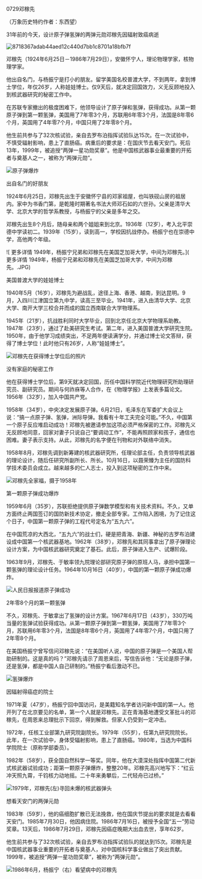 0729邓稼先

（万象历史特约作者：东西望）

31年前的今天，设计原子弹氢弹的两弹元勋邓稼先因辐射致癌病逝

![8718367adab44aed12c440d7bb1c8701a18bfb7f](8718367adab44aed12c440d7bb1c8701a18bfb7f.jpg)

邓稼先（1924年6月25日－1986年7月29日），安徽怀宁人，理论物理学家，核物理学家。

他出自名门，与杨振宁是打小的朋友。留学美国名校普渡大学，不到两年，拿到博士学位，年仅26岁，人称娃娃博士。仅9天后，就决定回国效力，义无反顾地投入到核武器研究的秘密工作中。

在苏联专家撤出的极度困难下，他领导设计了原子弹和氢弹，获得成功。从第一颗原子弹到第一颗氢弹，美国用了7年零3个月，苏联用6年零3个月，法国是8年零6个月，英国用了4年零7个月，中国只用了2年零8个月。

他生前共参与了32次核试验，亲自去罗布泊指挥试验队达15次。在一次试验中，不慎受辐射影响，患上了直肠癌。病重后的要求是：在国庆节去看天安门。死后13年，1999年，被追授“两弹一星功勋奖章”。他是中国核武器事业最重要的开拓者与奠基人之一，被称为“两弹元勋”。

![原子弹爆炸](原子弹爆炸.jpg)

出自名门的好朋友

1924年6月25日，邓稼先出生于安徽怀宁县的邓家祖屋，也叫铁砚山房的祖居内。家中为书香门第，是乾隆时期著名书法大师邓石如的六世孙。父亲是清华大学、北京大学的哲学系教授，与杨振宁的父亲是多年之交。

邓稼先出生8个月后，随母亲和两个姐姐来到北京。1936年（12岁），考入北平崇德中学读初二。1939年（15岁），读到高一，学校因抗战停办。杨振宁也在崇德中学，高他两个年级。

![      更多详情 1949年，杨振宁兄弟和邓稼先在美国芝加哥大学，中间为邓稼先。](      更多详情 1949年，杨振宁兄弟和邓稼先在美国芝加哥大学，中间为邓稼先。.JPG)

美国普渡大学的娃娃博士

1940年5月（16岁），邓稼先为避战乱，途径上海、香港、越南，到达昆明。9月，入四川江津国立第九中学，读高三至毕业。1941年，进入由清华大学、北京大学、南开大学三校合并而成的国立西南联合大学物理系。

1945年（21岁），抗战胜利同时大学毕业，回到北京任北京大学物理系助教。1947年（23岁），通过了赴美研究生考试。第二年，进入美国普渡大学研究生院。1950年，由于他学习成绩突出，不足两年便读满学分，并通过博士论文答辩，获得了博士学位！此时他只有26岁，人称“娃娃博士”。

![邓稼先在获得博士学位后的照片](邓稼先在获得博士学位后的照片.jpg)

没有家庭的秘密工作

他在获得博士学位后，第9天就决定回国，历任中国科学院近代物理研究所助理研究员、副研究员。期间与何祚庥等人合作，在《物理学报》上发表多篇论文。1956年（32岁），加入中国共产党。

1958年（34岁），中央决定发展原子弹。6月21日，毛泽东在军委扩大会议上说：“搞一点原子弹、氢弹，洲际导弹。我看有十年工夫完全可能。”不久，中国第一个原子反应堆启动成功！邓稼先被邀请参加这项必须严格保密的工作。邓稼先义无反顾地同意，回家对妻子只说自己“要调动工作”，不能再照顾家和孩子，通信也困难。妻子表示支持。从此，邓稼先的名字便在刊物和对外联络中消失。

1958年8月，邓稼先调到新筹建的核武器研究所，任理论部主任，负责领导核武器的理论设计，随后任研究所副所长、所长。10月16日，以聂荣臻为主任的国防科学技术委员会成立。越来越多的仁人志士，投入到这项秘密的工作中来。

![邓稼先全家福，摄于1958年](邓稼先全家福，摄于1958年.jpg)

第一颗原子弹成功爆炸

1959年6月（35岁），苏联拒绝提供原子弹数学模型和有关技术资料。不久，又单方面终止两国签订的国防新技术协定，撤走全部专家。工作陷入困境，为了记住这个日子，中国第一颗原子弹的工程代号定名为“五九六”。

在中国荒凉的大西北，“五九六”的战士们，硬是把青海、新疆、神秘的古罗布泊建设成中国第一个核武器基地。1962年（38岁），邓稼先和其同事拿出了原子弹理论设计方案，为中国核武器研究奠定了基石。此后，原子弹进入生产、试爆阶段。

1963年9月，邓稼先、于敏率领九院理论部研究原子弹的原班人马，承担中国第一颗氢弹的理论设计任务。1964年10月16日（40岁），中国的第一颗原子弹成功爆炸。

![人民日报报道原子弹成功](人民日报报道原子弹成功.jpg)

2年零8个月的第一颗氢弹

不久，邓稼先、于敏拿出了氢弹的设计方案。1967年6月17日（43岁），330万吨当量的氢弹试验获得成功。从第一颗原子弹到第一颗氢弹，美国用了7年零3个月，苏联用6年零3个月，法国是8年零6个月，英国用了4年零7个月，中国只用了2年零8个月。

在美国杨振宁曾写信问邓稼先说：“在美国听人说，中国的原子弹是一个美国人帮助研制的。这是真的吗？”邓稼先请示了周恩来后，写信告诉他：“无论是原子弹，还是氢弹，都是中国人自己研制的。”杨振宁看后激动不已。

![氢弹爆炸](氢弹爆炸.jpg)

因辐射得癌症的院士

1971年夏（47岁），杨振宁回中国访问，是美籍知名学者访问新中国的第一人。他开列了在北京要见的名单，第一个人就是邓稼先。正在青海基地遭受文革批斗的邓稼先，在周恩来总理批示下回京，得到解救。但家人仍受到一定冲击。

1972年，任核工业部第九研究院副院长。1979年（55岁），任第九研究院院长。此年，在一次试验中，身体受辐射影响，患上了直肠癌。1980年，当选为中国科学院院士（原称学部委员）。

1982年（58岁），获全国自然科学一等奖。同年，他在大漠深处指挥中国第二代新式核武器试验成功；距第一颗原子弹爆炸，整整20年。邓稼先高兴地写下：“红云冲天照九霄，千钧核力动地摇。二十年来勇攀后，二代轻舟已过桥。”

![1979年，邓稼先(左)寻回未爆的核武器弹头](1979年，邓稼先(左)寻回未爆的核武器弹头.jpg)

想看天安门的两弹元勋

1983年（59岁），他的癌细胞扩散已无法挽救，他在国庆节提出的要求就是去看看天安门。1985年7月30日，他因病住院。1986年7月16日，被授予全国“五一”劳动奖章。13天后，1986年7月29日，邓稼先因癌症晚期大出血去世，享年62岁。

他生前共参与了32次核试验，亲自去罗布泊指挥试验队的就达到15次。邓稼先是中国核武器事业重要的开拓者与奠基人，对中国核科学事业做出了突出贡献。1999年，被追授“两弹一星功勋奖章”，被称为“两弹元勋”。

![1986年6月，杨振宁（右）看望病中的邓稼先](1986年6月，杨振宁（右）看望病中的邓稼先.jpg)


